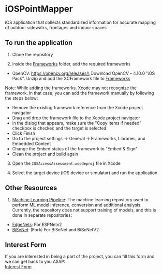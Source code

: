 # iOSPointMapper
iOS application that collects standardized information for accurate mapping of outdoor sidewalks, frontages and indoor spaces

## To run the application

1. Clone the repository

2. Inside the [Frameworks](Frameworks/) folder, add the required frameworks

- OpenCV: https://opencv.org/releases/\
Download OpenCV – 4.10.0 "iOS Pack".
Unzip and add the XCFramework file to [Frameworks](Frameworks/)


Note: While adding the frameworks, Xcode may not recognize the framework. In that case, you can add the framework manually by following the steps below:
- Remove the existing framework reference from the Xcode project navigator
- Drag and drop the framework file to the Xcode project navigator
- In the dialog that appears, make sure the "Copy items if needed" checkbox is checked and the target is selected
- Click Finish
- Go to the project settings -> General -> Frameworks, Libraries, and Embedded Content
- Change the Embed status of the framework to "Embed & Sign"
- Clean the project and build again

3. Open the `IOSAccessAssessment.xcodeproj` file in Xcode

4. Select the target device (iOS device or simulator) and run the application

## Other Resources

1. [Machine Learning Pipeline](https://github.com/himanshunaidu/ML_Pipeline_iOSPointMapper): The machine learning repository used to perform ML model inference, conversion and additional analysis.\
Currently, the repository does not support training of models, and this is done in separate repositories:
- [EdgeNets](https://github.com/sacmehta/EdgeNets): For ESPNetv2
- [BiSeNet](https://github.com/himanshunaidu/ML_Pipeline_iOSPointMapper): (Fork) For BiSeNet and BiSeNetV2


## Interest Form

If you are interested in being a part of the project, you can fill this form and we can get back to you ASAP: \
[Interest Form](https://docs.google.com/forms/d/e/1FAIpQLSccLrBbDRPBinN1iyetmjndUz1LcftNWXvH3Y_Xets0RR-R4g/viewform?usp=dialog)
